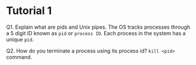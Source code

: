 # Tutorial 1

Q1. Explain what are pids and Unix pipes. 
The OS tracks processes through a 5 digit ID known as `pid` or `process ID`. Each process
in the system has a unique `pid`. 

Q2. How do you terminate a process using its process id? 
`kill <pid>` command. 